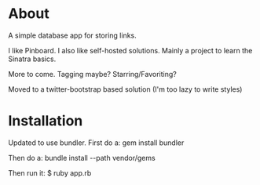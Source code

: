 About 
=====

A simple database app for storing links.

I like Pinboard. I also like self-hosted solutions. Mainly a project to learn the Sinatra basics.

More to come. Tagging maybe? Starring/Favoriting?

Moved to a twitter-bootstrap based solution (I'm too lazy to write styles)

Installation
============

Updated to use bundler. First do a:
    gem install bundler

Then do a:
    bundle install --path vendor/gems

Then run it:
    $ ruby app.rb
